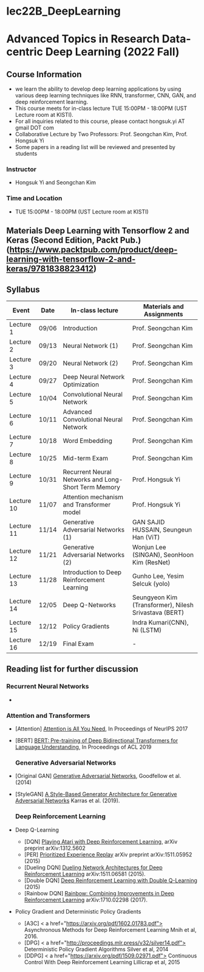# lec22B_DeepLearning
# Advanced Topics in Research Data-centric Deep Learning (2022 Fall)  
## Course Information
- we learn the ability to develop deep learning applications by using various deep learning techniques like RNN, transformer, CNN, GAN, and deep reinforcement learning.
- This course meets for in-class lecture TUE 15:00PM - 18:00PM (UST Lecture room at KISTI).
- For all inquiries related to this course, please contact hongsuk.yi AT gmail DOT com
- Collaborative Lecture by Two Professors: Prof. Seongchan Kim, Prof. Hongsuk Yi
- Some papers in a reading list will be reviewed and presented by students
### Instructor
- Hongsuk Yi and Seongchan Kim 
### Time and Location
-  TUE 15:00PM - 18:00PM (UST Lecture room at KISTI)
## Materials  Deep Learning with Tensorflow 2 and Keras (Second Edition, Packt Pub.) (https://www.packtpub.com/product/deep-learning-with-tensorflow-2-and-keras/9781838823412)


## Syllabus
Event|Date|In-class lecture|Materials and Assignments
|---------|----|-------------|------------|
Lecture 1|09/06|Introduction |Prof. Seongchan Kim | 
Lecture 2|09/13|Neural Network (1) |Prof. Seongchan Kim | 
Lecture 3|09/20|Neural Network (2) | Prof. Seongchan Kim | 
Lecture 4|09/27|Deep Neural Network Optimization | Prof. Seongchan Kim | 
Lecture 5|10/04|Convolutional Neural Network | Prof. Seongchan Kim | 
Lecture 6|10/11|Advanced Convolutional Neural Network| Prof. Seongchan Kim | 
Lecture 7|10/18|Word Embedding | Prof. Seongchan Kim | 
Lecture 8|10/25|Mid-term Exam | Prof. Seongchan Kim | 
Lecture 9|10/31|Recurrent Neural Networks and Long-Short Term Memory  | Prof. Hongsuk Yi| 
Lecture 10|11/07|Attention mechanism and Transformer model | Prof. Hongsuk Yi | 
Lecture 11|11/14|Generative Adversarial Networks (1) | GAN SAJID HUSSAIN, Seungeun Han (ViT) | 
Lecture 12|11/21|Generative Adversarial Networks (2)  |Wonjun Lee (SINGAN), SeonHoon Kim (ResNet) | 
Lecture 13|11/28|Introduction to Deep Reinforcement Learning| Gunho Lee, Yesim Selcuk (yolo)| 
Lecture 14|12/05|Deep Q-Networks | Seungyeon Kim (Transformer), Nilesh Srivastava (BERT)| 
Lecture 15|12/12|Policy Gradients  | Indra Kumari(CNN), Ni (LSTM)| 
Lecture 16|12/19|Final Exam |-| 


## Reading list for further discussion
  
### Recurrent Neural Networks
- 

### Attention and Transformers

- [Attention] <a href=https://arxiv.org/pdf/1706.03762.pdf> Attention is All You Need</a>, In Proceedings of NeurIPS 2017  
  
- [BERT] <a href=https://www.aclweb.org/anthology/N19-1423> BERT: Pre-training of Deep Bidirectional Transformers for Language Understanding</a>, In Proceedings of ACL 2019

  ### Generative Adversarial Networks  
  
- [Original GAN] <a href="https://arxiv.org/pdf/1406.2661.pdf"> Generative Adversarial Networks</a>, Goodfellow et al. (2014)
- [StyleGAN] <a href="https://arxiv.org/pdf/1812.04948.pdf"> A Style-Based Generator Architecture for Generative Adversarial Networks</a>  Karras et al. (2019).
 

  ### Deep Reinforcement Learning           
- Deep Q-Learning
  - [DQN] <a href="https://www.cs.toronto.edu/~vmnih/docs/dqn.pdf"> Playing Atari with Deep Reinforcement Learning</a>, arXiv preprint arXiv:1312.5602  
  - [PER] <a href="https://arxiv.org/pdf/1511.05952.pdf"> Prioritized Experience Replay</a> arXiv preprint arXiv:1511.05952 (2015) 
  - [Dueling DQN] <a href="https://arxiv.org/pdf/1511.06581.pdf"> Dueling Network Architectures for Deep Reinforcement Learning</a> arXiv:1511.06581 (2015).  
  - [Double DQN] <a href="https://arxiv.org/pdf/1509.06461.pdf">  Deep Reinforcement Learning with Double Q-Learning</a> (2015)  
  - [Rainbow DQN] <a href="https://arxiv.org/pdf/1710.02298.pdf"> Rainbow: Combining Improvements in Deep Reinforcement Learning</a> arXiv:1710.02298 (2017).  
- Policy Gradient and  Deterministic Policy Gradients    
  - [A3C] < a href="https://arxiv.org/pdf/1602.01783.pdf"> Asynchronous Methods for Deep Reinforcement Learning</a> Mnih et al, 2016.  
  - [DPG] < a href="http://proceedings.mlr.press/v32/silver14.pdf"> Deterministic Policy Gradient Algorithms</a> Silver et al, 2014  
  - [DDPG] < a href="https://arxiv.org/pdf/1509.02971.pdf"> Continuous Control With Deep Reinforcement Learning</a> Lillicrap et al, 2015
